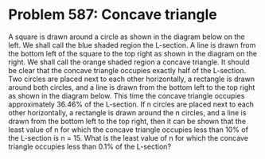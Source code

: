 # Problem 587: Concave triangle
A square is drawn around a circle as shown in the diagram below on the
left. We shall call the blue shaded region the L-section. A line is
drawn from the bottom left of the square to the top right as shown in
the diagram on the right. We shall call the orange shaded region a
concave triangle. It should be clear that the concave triangle occupies
exactly half of the L-section. Two circles are placed next to each other
horizontally, a rectangle is drawn around both circles, and a line is
drawn from the bottom left to the top right as shown in the diagram
below. This time the concave triangle occupies approximately 36.46% of
the L-section. If n circles are placed next to each other horizontally,
a rectangle is drawn around the n circles, and a line is drawn from the
bottom left to the top right, then it can be shown that the least value
of n for which the concave triangle occupies less than 10% of the
L-section is n = 15. What is the least value of n for which the concave
triangle occupies less than 0.1% of the L-section?
